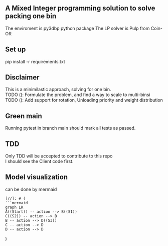 ## A Mixed Integer programming solution to solve packing one bin
The enviroment is py3dbp python package
The LP solver is Pulp from Coin-OR


## Set up
pip install -r requirements.txt


## Disclaimer
This is a minimilastic approach, solving for one bin. <br />
TODO (): Formulate the problem, and find a way to scale to multi-binsi <br />
TODO (): Add support for rotation, Unloading priority and weight distribution <br />

## Green main
Running pytest in branch main should mark all tests as passed.

## TDD
Only TDD will be accepted to contribute to this repo <br />
I should see the Client code first.

## Model visualization
can be done by mermaid 

```
[//]: # (
```mermaid
graph LR
A((Start)) -- action --> B((S1))
C((S2)) -- action --> B
B -- action --> D((S3))
C -- action --> D
D -- action --> D
```

)

